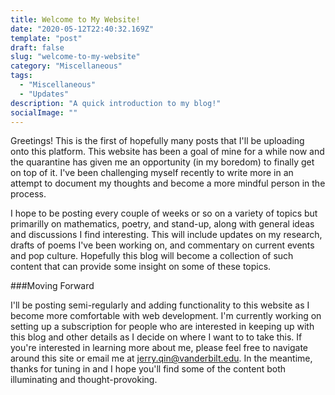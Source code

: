 ```yaml
---
title: Welcome to My Website!
date: "2020-05-12T22:40:32.169Z"
template: "post"
draft: false
slug: "welcome-to-my-website"
category: "Miscellaneous"
tags:
  - "Miscellaneous"
  - "Updates"
description: "A quick introduction to my blog!"
socialImage: ""
---
```


<!-- - [Moving Forward](#moving-forward) -->


Greetings! This is the first of hopefully many posts that I'll be uploading onto this platform. This website has been a goal of mine for a while now and the quarantine has given me an opportunity (in my boredom) to finally get on top of it. I've been challenging myself recently to write more in an attempt to document my thoughts and become a more mindful person in the process. 


I hope to be posting every couple of weeks or so on a variety of topics but primarilly on mathematics, poetry, and stand-up, along with general ideas and discussions I find interesting. This will include updates on my research, drafts of poems I've been working on, and commentary on current events and pop culture. Hopefully this blog will become a collection of such content that can provide some insight on some of these topics.

###Moving Forward

I'll be posting semi-regularly and adding functionality to this website as I become more comfortable with web development. I'm currently working on setting up a subscription for people who are interested in keeping up with this blog and other details as I decide on where I want to to take this. If you're interested in learning more about me, please feel free to navigate around this site or email me at <a href="mailto: jerry.qin@vanderbilt.edu">jerry.qin@vanderbilt.edu</a>. In the meantime, thanks for tuning in and I hope you'll find some of the content both illuminating and thought-provoking. 